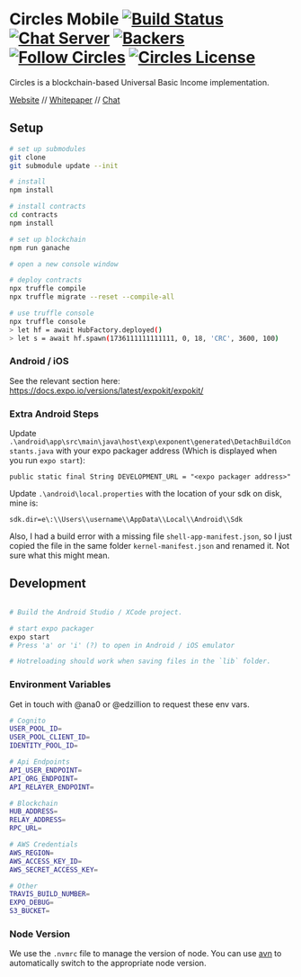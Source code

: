 # Circles Mobile [![Build Status](https://travis-ci.org/CirclesUBI/circles-mobile.svg?branch=master)](https://travis-ci.org/CirclesUBI/circles-mobile) [![Chat Server](https://chat.joincircles.net/api/v1/shield.svg?type=online&name=circles%20chat)](https://chat.joincircles.net) [![Backers](https://opencollective.com/circles/supporters/badge.svg)](https://opencollective.com/circles) [![Follow Circles](https://img.shields.io/twitter/follow/circlesubi.svg?label=follow+circles)](https://twitter.com/CirclesUBI) [![Circles License](https://img.shields.io/badge/license-APGLv3-orange.svg)](https://github.com/CirclesUBI/circles-mobile/blob/master/LICENSE)

Circles is a blockchain-based Universal Basic Income implementation.

[Website](http://www.joincircles.net) // [Whitepaper](https://github.com/CirclesUBI/docs/blob/master/Circles.md) // [Chat](https://chat.joincircles.net)

## Setup

```sh
# set up submodules
git clone
git submodule update --init

# install
npm install

# install contracts
cd contracts
npm install

# set up blockchain
npm run ganache

# open a new console window

# deploy contracts
npx truffle compile
npx truffle migrate --reset --compile-all

# use truffle console
npx truffle console
> let hf = await HubFactory.deployed()
> let s = await hf.spawn(1736111111111111, 0, 18, 'CRC', 3600, 100)
```

### Android / iOS
See the relevant section here: https://docs.expo.io/versions/latest/expokit/expokit/

### Extra Android Steps
Update `.\android\app\src\main\java\host\exp\exponent\generated\DetachBuildConstants.java` with your expo packager address (Which is displayed when you run `expo start`):

`public static final String DEVELOPMENT_URL = "<expo packager address>"`

Update `.\android\local.properties` with the location of your sdk on disk, mine is:

`sdk.dir=e\:\\Users\\username\\AppData\\Local\\Android\\Sdk`

Also, I had a build error with a missing file `shell-app-manifest.json`, so I just copied the file in the same folder `kernel-manifest.json` and renamed it. Not sure what this might mean.

## Development
```sh

# Build the Android Studio / XCode project.

# start expo packager
expo start
# Press 'a' or 'i' (?) to open in Android / iOS emulator

# Hotreloading should work when saving files in the `lib` folder.
```

### Environment Variables
Get in touch with @ana0 or @edzillion to request these env vars.

```sh
# Cognito
USER_POOL_ID=
USER_POOL_CLIENT_ID=
IDENTITY_POOL_ID=

# Api Endpoints
API_USER_ENDPOINT=
API_ORG_ENDPOINT=
API_RELAYER_ENDPOINT=

# Blockchain
HUB_ADDRESS=
RELAY_ADDRESS=
RPC_URL=

# AWS Credentials
AWS_REGION=
AWS_ACCESS_KEY_ID=
AWS_SECRET_ACCESS_KEY=

# Other 
TRAVIS_BUILD_NUMBER=
EXPO_DEBUG=
S3_BUCKET=
```

### Node Version

We use the `.nvmrc` file to manage the version of node. You can use
[avn](https://github.com/wbyoung/avn) to automatically switch to the appropriate
node version.
